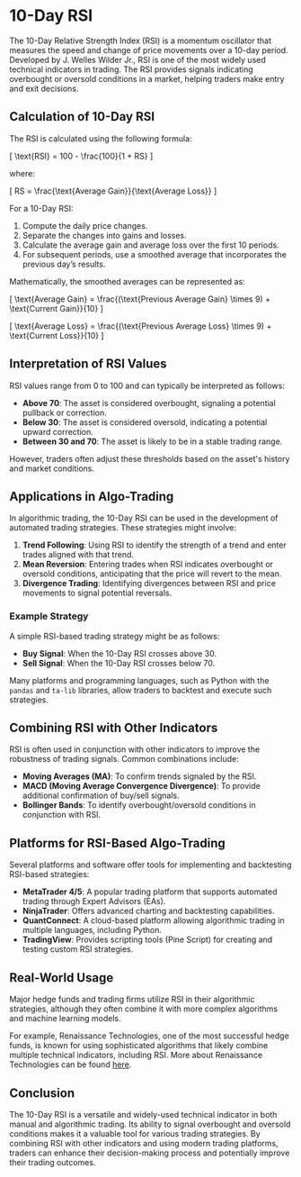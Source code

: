 # 10-Day RSI

The 10-Day Relative Strength Index (RSI) is a momentum oscillator that measures the speed and change of price movements over a 10-day period. Developed by J. Welles Wilder Jr., RSI is one of the most widely used technical indicators in trading. The RSI provides signals indicating overbought or oversold conditions in a market, helping traders make entry and exit decisions.

## Calculation of 10-Day RSI

The RSI is calculated using the following formula:

\[ \text{RSI} = 100 - \frac{100}{1 + RS} \]

where:

\[ RS = \frac{\text{Average Gain}}{\text{Average Loss}} \]

For a 10-Day RSI:

1. Compute the daily price changes.
2. Separate the changes into gains and losses.
3. Calculate the average gain and average loss over the first 10 periods.
4. For subsequent periods, use a smoothed average that incorporates the previous day’s results.

Mathematically, the smoothed averages can be represented as:

\[ \text{Average Gain} = \frac{(\text{Previous Average Gain} \times 9) + \text{Current Gain}}{10} \]

\[ \text{Average Loss} = \frac{(\text{Previous Average Loss} \times 9) + \text{Current Loss}}{10} \]

## Interpretation of RSI Values

RSI values range from 0 to 100 and can typically be interpreted as follows:

- **Above 70**: The asset is considered overbought, signaling a potential pullback or correction.
- **Below 30**: The asset is considered oversold, indicating a potential upward correction.
- **Between 30 and 70**: The asset is likely to be in a stable trading range.

However, traders often adjust these thresholds based on the asset's history and market conditions.

## Applications in Algo-Trading

In algorithmic trading, the 10-Day RSI can be used in the development of automated trading strategies. These strategies might involve:

1. **Trend Following**: Using RSI to identify the strength of a trend and enter trades aligned with that trend.
2. **Mean Reversion**: Entering trades when RSI indicates overbought or oversold conditions, anticipating that the price will revert to the mean.
3. **Divergence Trading**: Identifying divergences between RSI and price movements to signal potential reversals.

### Example Strategy

A simple RSI-based trading strategy might be as follows:

- **Buy Signal**: When the 10-Day RSI crosses above 30.
- **Sell Signal**: When the 10-Day RSI crosses below 70.

Many platforms and programming languages, such as Python with the `pandas` and `ta-lib` libraries, allow traders to backtest and execute such strategies.

## Combining RSI with Other Indicators

RSI is often used in conjunction with other indicators to improve the robustness of trading signals. Common combinations include:

- **Moving Averages (MA)**: To confirm trends signaled by the RSI.
- **MACD (Moving Average Convergence Divergence)**: To provide additional confirmation of buy/sell signals.
- **Bollinger Bands**: To identify overbought/oversold conditions in conjunction with RSI.

## Platforms for RSI-Based Algo-Trading

Several platforms and software offer tools for implementing and backtesting RSI-based strategies:

- **MetaTrader 4/5**: A popular trading platform that supports automated trading through Expert Advisors (EAs).
- **NinjaTrader**: Offers advanced charting and backtesting capabilities.
- **QuantConnect**: A cloud-based platform allowing algorithmic trading in multiple languages, including Python.
- **TradingView**: Provides scripting tools (Pine Script) for creating and testing custom RSI strategies.

## Real-World Usage

Major hedge funds and trading firms utilize RSI in their algorithmic strategies, although they often combine it with more complex algorithms and machine learning models.

For example, Renaissance Technologies, one of the most successful hedge funds, is known for using sophisticated algorithms that likely combine multiple technical indicators, including RSI. More about Renaissance Technologies can be found [here](https://www.rentec.com/).

## Conclusion

The 10-Day RSI is a versatile and widely-used technical indicator in both manual and algorithmic trading. Its ability to signal overbought and oversold conditions makes it a valuable tool for various trading strategies. By combining RSI with other indicators and using modern trading platforms, traders can enhance their decision-making process and potentially improve their trading outcomes.
